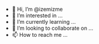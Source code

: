 - 👋 Hi, I’m @izemizme
- 👀 I’m interested in ...
- 🌱 I’m currently learning ...
- 💞️ I’m looking to collaborate on ...
- 📫 How to reach me ...

<!---
izemizme/izemizme is a ✨ special ✨ repository because its `README.md` (this file) appears on your GitHub profile.
You can click the Preview link to take a look at your changes.
--->
